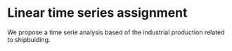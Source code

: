 # Linear time series assignment

We propose a time serie analysis based of the industrial production related to shipbuiding. 
